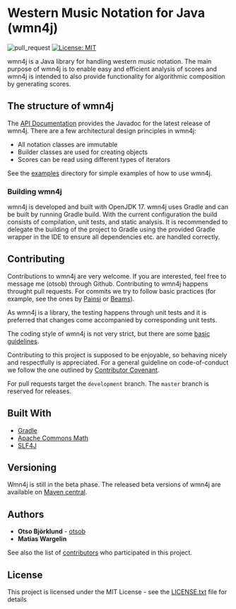 # Western Music Notation for Java (wmn4j)

![pull_request](https://github.com/otsob/wmn4j/actions/workflows/pull_request.yaml/badge.svg)
[![License: MIT](https://img.shields.io/badge/License-MIT-yellow.svg)](https://opensource.org/licenses/MIT)

wmn4j is a Java library for handling western music notation. The main purpose of wmn4j is to enable easy and efficient
analysis of scores and wmn4j is intended to also provide functionality for algorithmic composition by generating scores.

## The structure of wmn4j

The [API Documentation](https://otsob.github.io/wmn4j) provides the Javadoc for the latest release of wmn4j. There are a
few architectural design principles in wmn4j:

* All notation classes are immutable
* Builder classes are used for creating objects
* Scores can be read using different types of iterators

See the [examples](./doc/examples) directory for simple examples of how to use wmn4j.

### Building wmn4j

wmn4j is developed and built with OpenJDK 17. wmn4j uses Gradle and can be built by running Gradle build. With the
current configuration the build consists of compilation, unit tests, and static analysis. It is recommended to delegate
the building of the project to Gradle using the provided Gradle wrapper in the IDE to ensure all dependencies etc. are
handled correctly.

## Contributing

Contributions to wmn4j are very welcome. If you are interested, feel free to message me (otsob) through Github.
Contributing to wmn4j happens throught pull requests. For commits we try to follow basic practices (for example, see the
ones by [Painsi](https://gist.github.com/robertpainsi/b632364184e70900af4ab688decf6f53)
or [Beams](https://chris.beams.io/posts/git-commit/)).

As wmn4j is a library, the testing happens through unit tests and it is preferred that changes come accompanied by
corresponding unit tests.

The coding style of wmn4j is not very strict, but there are some [basic guidelines](CODING_CONVENTIONS.md).

Contributing to this project is supposed to be enjoyable, so behaving nicely and respectfully is appreciated. For a
general guideline on code-of-conduct we follow the one outlined
by [Contributor Covenant](https://www.contributor-covenant.org/version/1/4/code-of-conduct).

For pull requests target the `development` branch. The `master` branch is reserved for releases.

## Built With

* [Gradle](https://gradle.org)
* [Apache Commons Math](https://commons.apache.org/proper/commons-math/)
* [SLF4J](http://www.slf4j.org)

## Versioning

Wmn4j is still in the beta phase. The released beta versions of wmn4j are available
on [Maven central](https://search.maven.org/artifact/org.wmn4j/wmn4j).

## Authors

* **Otso Björklund** - [otsob](https://github.com/otsob)
* **Matias Wargelin**

See also the list of [contributors](https://github.com/otsob/wmn4j/graphs/contributors) who participated in this
project.

## License

This project is licensed under the MIT License - see the [LICENSE.txt](LICENSE.txt) file for details
